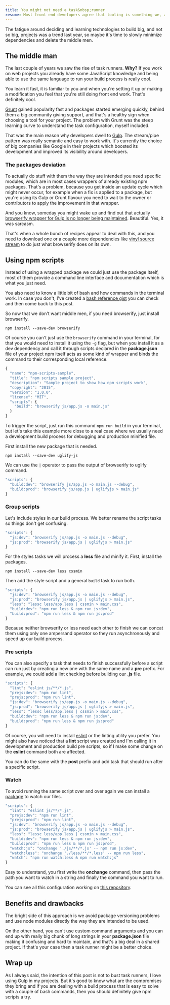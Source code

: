 ```yaml
---
title: You might not need a task&nbsp;runner
resume: Most front end developers agree that tooling is something we, as a community, needed to figure out this year.
---
```


The fatigue around deciding and learning technologies to build big, and not so big, projects was a trend last year, so maybe it's time to slowly minimize dependencies and delete the middle men.

## The middle man

The last couple of years we saw the rise of task runners. **Why?** If you work on web projects you already have some JavaScript knowledge and being able to use the same language to run your build process is really cool.

You learn it fast, it is familiar to you and when you're setting it up or making a modification you feel that you're still doing front end work. That's definitely cool.

<a href="https://gruntjs.com" target="_blank">Grunt</a> gained popularity fast and packages started emerging quickly, behind them a big community giving support, and that's a healthy sign when choosing a tool for your project. The problem with Grunt was the steep learning curve to understand the task configuration, myself included.

That was the main reason why developers dwell to <a href="https://gulpjs.com" target="_blank">Gulp</a>. The stream/pipe pattern was really semantic and easy to work with. It's currently the choice of big companies like Google in their projects which boosted its development and improved its visibility around developers.


### The packages deviation

To actually do stuff with them the way they are intended you need specific modules, which are in most cases wrappers of already existing npm packages. That's a problem, because you get inside an update cycle which might never occur, for example when a fix is applied to a package, but you're using its Gulp or Grunt flavour you need to wait to the owner or contributors to apply the improvement in that wrapper.

And you know, someday you might wake up and find out that actually <a href="https://www.npmjs.com/package/gulp-browserify" target="_blank">browserify wrapper for Gulp is no longer being maintained</a>. Beautiful. Yes, it was sarcasm.

That's when a whole bunch of recipes appear to deal with this, and you need to download one or a couple more dependencies like <a href="https://www.npmjs.com/package/vinyl-source-stream" target="_blank">vinyl source stream</a> to do just what browserify does on its own.


## Using npm scripts

Instead of using a wrapped package we could just use the package itself, most of them provide a command line interface and documentation which is what you just need.

You also need to know a little bit of bash and how commands in the terminal work. In case you don't, I've created a <a href="https://gist.github.com/jeremenichelli/489973c73a00437a188c" target="_blank">bash&nbsp;reference&nbsp;gist</a> you can check and then come back to this post.

So now that we don't want middle men, if you need browserify, just install browserify.

```
npm install --save-dev browserify
```

Of course you can't just use the `browserify` command in your terminal, for that you would need to install it using the `-g` flag, but when you install it as a dev dependency and call it through scripts declared in the **package.json** file of your project npm itself acts as some kind of wrapper and binds the command to their corresponding local reference.

```js
{
  "name": "npm-scripts-sample",
  "title": "npm scripts sample project",
  "description": "Sample project to show how npm scripts work",
  "copyright": "2015",
  "version": "1.0.0",
  "license": "MIT",
  "scripts": {
    "build": "browserify js/app.js -o main.js"
  }
}
```

To trigger the script, just run this command `npm run build` in your terminal, but let's take this example more close to a real case where we usually need a development build process for debugging and production minified file.

First install the new package that is needed.

```
npm install --save-dev uglify-js
```

We can use the `|` operator to pass the output of browserify to uglify command.

```js
"scripts": {
  "build:dev": "browserify js/app.js -o main.js --debug",
  "build:prod": "browserify js/app.js | uglifyjs > main.js"
}
```

### Group scripts

Let's include styles in our build process. We better rename the script tasks so things don't get confusing.

```js
"scripts": {
  "js:dev": "browserify js/app.js -o main.js --debug",
  "js:prod": "browserify js/app.js | uglifyjs > main.js"
}
```

For the styles tasks we will process a **less** file and minify it. First, install the packages.

```
npm install --save-dev less cssmin
```

Then add the style script and a general `build` task to run both.

```js
"scripts": {
  "js:dev": "browserify js/app.js -o main.js --debug",
  "js:prod": "browserify js/app.js | uglifyjs > main.js",
  "less": "lessc less/app.less | cssmin > main.css",
  "build:dev": "npm run less & npm run js:dev",
  "build:prod": "npm run less & npm run js:prod"
}
```

Because neither browserify or less need each other to finish we can concat them using only one ampersand operator so they run asynchronously and speed up our build process.


### Pre scripts

You can also specify a task that needs to finish successfully before a script can run just by creating a new one with the same name and a **pre** prefix. For example, we could add a lint checking before building our **.js** file.

```js
"scripts": {
  "lint": "eslint js/**/*.js",
  "prejs:dev": "npm run lint",
  "prejs:prod": "npm run lint",
  "js:dev": "browserify js/app.js -o main.js --debug",
  "js:prod": "browserify js/app.js | uglifyjs > main.js",
  "less": "lessc less/app.less | cssmin > main.css",
  "build:dev": "npm run less & npm run js:dev",
  "build:prod": "npm run less & npm run js:prod"
}
```

Of course, you will need to install <a href="https://eslint.org/" target="_blank">eslint</a> or the linting utility you prefer. You might also have noticed that a **lint** script was created and I'm calling it in development and production build pre scripts, so if I make some change on the **eslint** command both are affected.

You can do the same with the **post** prefix and add task that should run after a specific script.

### Watch

To avoid running the same script over and over again we can install a <a href="https://www.npmjs.com/package/onchange" target="_blank">package</a> to watch our files.

```js
"scripts": {
  "lint": "eslint js/**/*.js",
  "prejs:dev": "npm run lint",
  "prejs:prod": "npm run lint",
  "js:dev": "browserify js/app.js -o main.js --debug",
  "js:prod": "browserify js/app.js | uglifyjs > main.js",
  "less": "lessc less/app.less | cssmin > main.css",
  "build:dev": "npm run less & npm run js:dev",
  "build:prod": "npm run less & npm run js:prod",
  "watch:js": "onchange './js/**/*.js' -- npm run js:dev",
  "watch:less": "onchange './less/**/*.less' -- npm run less",
  "watch": "npm run watch:less & npm run watch:js"
}
```

Easy to understand, you first write the **onchange** command, then pass the path you want to watch in a string and finally the command you want to run.

You can see all this configuration working on <a href="https://github.com/jeremenichelli/npm-scripts-sample" target="_blank">this repository</a>.

## Benefits and drawbacks

The bright side of this approach is we avoid package versioning problems and use node modules directly the way they are intended to be used.

On the other hand, you can't use custom command arguments and you can end up with really big chunk of long strings in your **package.json** file making it confusing and hard to maintain, and that's a big deal in a shared project. If that's your case then a task runner might be a better choice.

## Wrap up

As I always said, the intention of this post is not to bust task runners, I love using Gulp in my projects. But it's good to know what are the compromises they bring and if you are dealing with a build process that is easy to solve with a couple of bash commands, then you should definitely give npm scripts a try.
